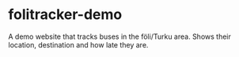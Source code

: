 # folitracker-demo
A demo website that tracks buses in the föli/Turku area. Shows their location, destination and how late they are.
